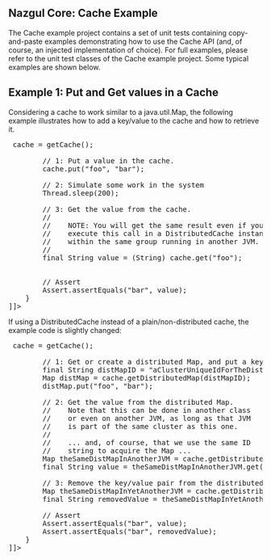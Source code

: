 ## Nazgul Core: Cache Example

The Cache example project contains a set of unit tests containing copy-and-paste examples
demonstrating how to use the Cache API (and, of course, an injected implementation of choice).
For full examples, please refer to the unit test classes of the Cache example project.
Some typical examples are shown below.

## Example 1: Put and Get values in a Cache

Considering a cache to work similar to a java.util.Map, the following example illustrates
how to add a key/value to the cache and how to retrieve it.

<pre class="brush: java"><![CDATA[
    @Test
    public void useCase1_putAndGetValuesInCache() throws InterruptedException {

        // Acquire the cache.
        final Cache<String> cache = getCache();

        // 1: Put a value in the cache.
        cache.put("foo", "bar");

        // 2: Simulate some work in the system
        Thread.sleep(200);

        // 3: Get the value from the cache.
        //
        //    NOTE: You will get the same result even if you
        //    execute this call in a DistributedCache instance
        //    within the same group running in another JVM.
        //
        final String value = (String) cache.get("foo");


        // Assert
        Assert.assertEquals("bar", value);
    }
]]></pre>

If using a DistributedCache instead of a plain/non-distributed cache, the example
code is slightly changed:

<pre class="brush: java"><![CDATA[
    @Test
    public void useCase2_putAndGetValuesInDistributedMap() {

        // Acquire the cache.
        final DistributedCache<String> cache = getCache();

        // 1: Get or create a distributed Map, and put a key/value pair in it.
        final String distMapID = "aClusterUniqueIdForTheDistributedMap";
        Map<String, String> distMap = cache.getDistributedMap(distMapID);
        distMap.put("foo", "bar");

        // 2: Get the value from the distributed Map.
        //    Note that this can be done in another class
        //    or even on another JVM, as long as that JVM
        //    is part of the same cluster as this one.
        //
        //    ... and, of course, that we use the same ID
        //    string to acquire the Map ...
        Map<String, String> theSameDistMapInAnotherJVM = cache.getDistributedMap(distMapID);
        final String value = theSameDistMapInAnotherJVM.get("foo");

        // 3: Remove the key/value pair from the distributed Map.
        Map<String, String> theSameDistMapInYetAnotherJVM = cache.getDistributedMap(distMapID);
        final String removedValue = theSameDistMapInYetAnotherJVM.remove("foo");

        // Assert
        Assert.assertEquals("bar", value);
        Assert.assertEquals("bar", removedValue);
    }
]]></pre>